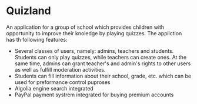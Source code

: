 # Quizland

An application for a group of school which provides children with opportunity to improve their knoledge by playing quizzes.
The appliction has th following features:
- Several classes of users, namely: admins, teachers and students. Students can only play quizzes, while teachers can create ones. At the same time, admins can grant teacher's and admin's rights to other users as well as fulfill moderation activities.
- Students can fill information about their school, grade, etc. which can be used for preformance control puproses
- Algolia engine search integrated
- PayPal payment systrem integrated for buying premium accounts

